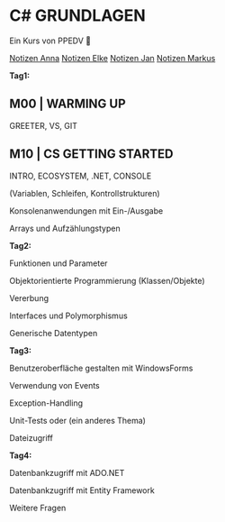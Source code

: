 # C# GRUNDLAGEN

Ein Kurs von PPEDV :rocket:

[Notizen Anna](../anna/a-notes.md)
[Notizen Elke](../elke/e-notes.md)
[Notizen Jan](../jan/j-notes.md)
[Notizen Markus](../markus/m-notes.md)

__Tag1:__​

## M00 | WARMING UP

GREETER, VS, GIT

## M10 | CS GETTING STARTED

INTRO, ECOSYSTEM, .NET, CONSOLE

 (Variablen, Schleifen, Kontrollstrukturen)​

Konsolenanwendungen mit Ein-/Ausgabe​

Arrays und Aufzählungstypen​

**Tag2:**​

Funktionen und Parameter​

Objektorientierte Programmierung (Klassen/Objekte)​

Vererbung​

Interfaces und Polymorphismus​

Generische Datentypen​

**Tag3:**​

Benutzeroberfläche gestalten mit WindowsForms​

Verwendung von Events​

Exception-Handling​

Unit-Tests oder (ein anderes Thema)​

Dateizugriff​

**Tag4:**​

Datenbankzugriff mit ADO.NET​

Datenbankzugriff mit Entity Framework​

Weitere Fragen
